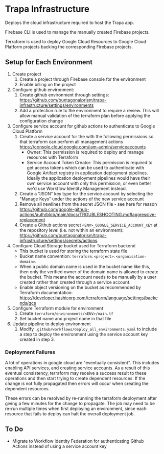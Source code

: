 # Trapa Infrastructure
Deploys the cloud infrastructure required to host the Trapa app. 

Firebase CLI is used to manage the manually created Firebase projects. 

Terraform is used to deploy Google Cloud Resources to Google Cloud Platform projects backing the corresponding Firebase projects. 

## Setup for Each Environment
1. Create project
    1. Create a project through Firebase console for the environment
    2. Enable billing on the project
2. Configure github environment:
    1. Create github environment through settings: https://github.com/buntagonalprism/trapa-infrastructure/settings/environments
    2. Add a protection rule to the environment to require a review. This will allow manual validation of the terraform plan before applying the configuration change
3. Configure service account for github actions to authenticate to Google Cloud Platform
    1. Create a service account for the with the following permissions so that terraform can perform all management actions https://console.cloud.google.com/iam-admin/serviceaccounts
        - Owner: This permission is required to deploy and manage resources with Terraform
        - Service Account Token Creator: This permission is required to get access tokens which can be used to authenticate with Google Artifact registry in application deployment pipelines. Ideally the application deployment pipelines would have their own service account with only this permission, or even better we'd use Workflow Identity Management instead. 
    2. Create a "JSON" key type for the service account by selecting the "Manage Keys" under the actions of the new service account
    3. Remove all newlines from the secret JSON file - see here for reason https://github.com/google-github-actions/auth/blob/main/docs/TROUBLESHOOTING.md#aggressive-replacement
    4. Create a Github actions secret `<ENV>_GOOGLE_SERVICE_ACCOUNT_KEY` at the repository level (i.e. not within an environment): https://github.com/buntagonalprism/trapa-infrastructure/settings/secrets/actions
4. Configure Cloud Storage bucket used for Terraform backend
    - This bucket is used for storing the terraform state file
    - Bucket name convention: `terraform.<project>.<organisation-domain>`.
    - When a public domain name is used in the bucket name like this, then only the verified owner of the domain name is allowed to create the bucket. This means the account needs to be manually by a user created rather than created through a service account. 
    - Enable object versioning on the bucket as recommended by Terraform documentation: https://developer.hashicorp.com/terraform/language/settings/backends/gcs    
5. Configure Terraform module for environment
    1. Create `terraform/environments/<ENV>/main.tf` 
    2. Set bucket name and project name in that file
6. Update pipeline to deploy environment
    1. Modify `.github/workflows/deploy_all_environments.yaml` to include a step to deploy the environment using the service account key created in step 3. 

### Deployment Failures
A lot of operations in google cloud are "eventually consistent". This includes enabling API services, and creating service accounts. As a result of this eventual consistency, terraform may receive a success result to these operations and then start trying to create dependent resources. If the change is not fully propagated then errors will occur when creating the dependent resources. 

These errors can be resolved by re-running the terraform deployment after giving a few minutes for the change to propagate. The job may need to be re-run multiple times when first deploying an environment, since each resource that fails to deploy can halt the overall deployment job. 

## To Do
- Migrate to Workflow Identity Federation for authenticating Github Actions instead of using a service account key
